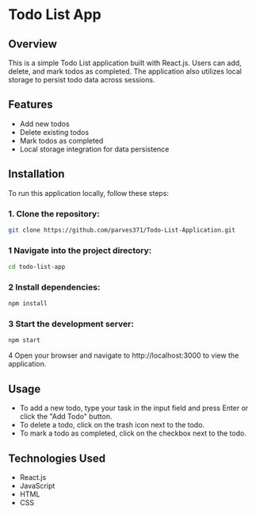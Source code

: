 # Todo List App

## Overview

This is a simple Todo List application built with React.js. Users can add, delete, and mark todos as completed. The application also utilizes local storage to persist todo data across sessions.

## Features

- Add new todos
- Delete existing todos
- Mark todos as completed
- Local storage integration for data persistence

## Installation

To run this application locally, follow these steps:

### 1. Clone the repository:

```bash
git clone https://github.com/parves371/Todo-List-Application.git

```

### 1 Navigate into the project directory:

```bash
cd todo-list-app
```

### 2 Install dependencies:

```bash
npm install
```

### 3 Start the development server:

```bash
npm start
```

4 Open your browser and navigate to http://localhost:3000 to view the application.

## Usage

- To add a new todo, type your task in the input field and press Enter or click the "Add Todo" button.
- To delete a todo, click on the trash icon next to the todo.
- To mark a todo as completed, click on the checkbox next to the todo.

## Technologies Used

- React.js
- JavaScript
- HTML
- CSS



